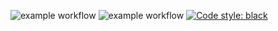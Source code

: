 ![example workflow](https://github.com/medmammeri/Credit-Scoring/actions/workflows/docs.yml/badge.svg)
![example workflow](https://github.com/medmammeri/Credit-Scoring/actions/workflows/pipeline.yml/badge.svg)
<a href="https://github.com/psf/black"><img alt="Code style: black" src="https://img.shields.io/badge/code%20style-black-000000.svg"></a>
